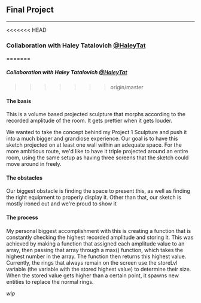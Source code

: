 ## Final Project
---
<<<<<<< HEAD
### Collaboration with Haley Tatalovich [@HaleyTat](https://github.com/HaleyTat)
=======
##### Collaboration with Haley Tatalovich [@HaleyTat](https://github.com/HaleyTat)
>>>>>>> origin/master

#### The basis
This is a volume based projected sculpture that morphs according to the recorded amplitude of the room. It gets prettier when it gets louder.

We wanted to take the concept behind my Project 1 Sculpture and push it into a much bigger and grandiose experience. Our goal is to have this sketch projected on at least one wall within an adequate space. For the more ambitious route, we'd like to have it triple projected around an entire room, using the same setup as having three screens that the sketch could move around in freely.


#### The obstacles
Our biggest obstacle is finding the space to present this, as well as finding the right equipment to properly display it. Other than that, our sketch is mostly ironed out and we're proud to show it


#### The process
My personal biggest accomplishment with this is creating a function that is constantly checking the highest recorded amplitude and storing it. This was achieved by making a function that assigned each amplitude value to an array, then passing that array through a max() function, which takes the highest number in the array. The function then returns this highest value. Currently, the rings that always remain on the screen use the storeLvl variable (the variable with the stored highest value) to determine their size. When the stored value gets higher than a certain point, it spawns new entities to replace the normal rings.

_wip_
